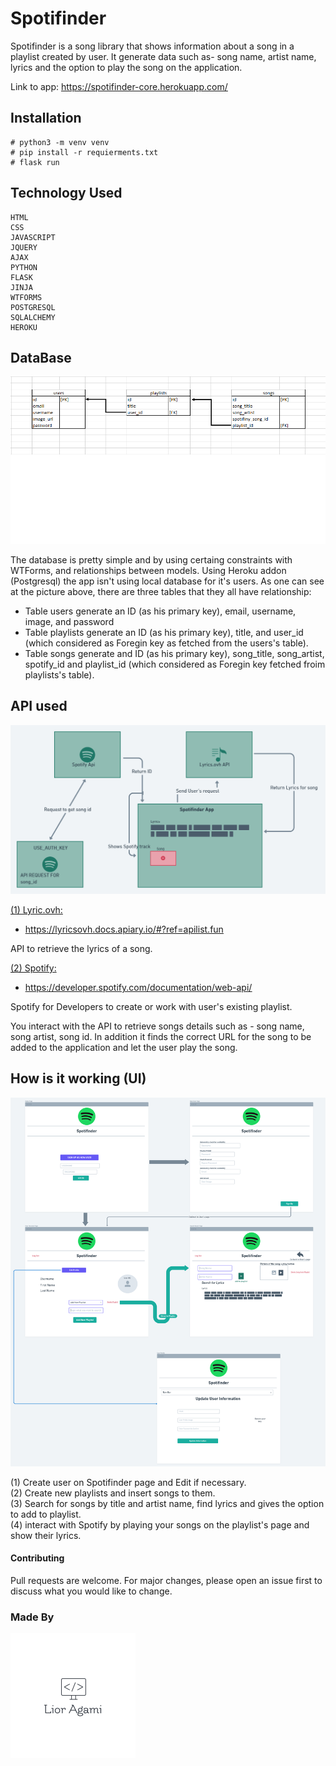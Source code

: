 # Spotifinder

Spotifinder is a song library that shows information about a song in a playlist created by user.
It generate data such as- song name, artist name, lyrics and the option to play the song on the application.

Link to app: <ins>https://spotifinder-core.herokuapp.com/

## Installation


```
# python3 -m venv venv              
# pip install -r requierments.txt
# flask run
```

## Technology Used

```
HTML
CSS
JAVASCRIPT
JQUERY
AJAX
PYTHON
FLASK
JINJA
WTFORMS
POSTGRESQL
SQLALCHEMY
HEROKU
```
## DataBase
 ![ ](https://raw.githubusercontent.com/AgamiLior/spotifinder-new/main/DB-Table.png "DB-Table") 

The database is pretty simple and by using certaing constraints with WTForms, and relationships between models.
Using Heroku addon (Postgresql) the app isn't using local database for it's users.
As one can see at the picture above, there are three tables that they all have relationship:
- Table users generate an ID (as his primary key), email, username, image, and password
- Table playlists generate an ID (as his primary key), title, and user_id (which considered as Foregin key as fetched from the users's table).
- Table songs generate and ID (as his primary key), song_title, song_artist, spotify_id and playlist_id (which considered as Foregin key fetched froim playlists's table).



## API used
![ ](https://raw.githubusercontent.com/AgamiLior/spotifinder-new/main/User%20Flow%20to%20Api.png "API")

<ins>(1) Lyric.ovh:</ins>
* <ins>https://lyricsovh.docs.apiary.io/#?ref=apilist.fun

API to retrieve the lyrics of a song.


<ins>(2) Spotify:</ins>
* <ins>https://developer.spotify.com/documentation/web-api/

Spotify for Developers to create or work with user's existing playlist.

You interact with the API to retrieve songs details such as - song name, song artist, song id.
In addition it finds the correct URL for the song to be added to the application and let the user play the song.

## How is it working (UI) 
![ ](https://raw.githubusercontent.com/AgamiLior/spotifinder-new/main/UI.png "UI")  

(1) Create user on Spotifinder page and Edit if necessary.   
(2) Create new playlists and insert songs to them.  
(3) Search for songs by title and artist name, find lyrics and gives the option to add to playlist.  
(4) interact with Spotify by playing your songs on the playlist's page and show their lyrics.



#### Contributing
Pull requests are welcome. For major changes, please open an issue first to discuss what you would like to change.



### Made By
![ ](https://raw.githubusercontent.com/AgamiLior/spotifinder-new/main/myLogo.png "myLogo") 